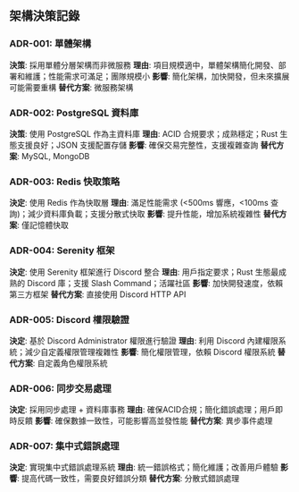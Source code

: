 ## 架構決策記錄


### ADR-001: 單體架構
**決策**: 採用單體分層架構而非微服務
**理由**: 項目規模適中，單體架構簡化開發、部署和維護；性能需求可滿足；團隊規模小
**影響**: 簡化架構，加快開發，但未來擴展可能需要重構
**替代方案**: 微服務架構

### ADR-002: PostgreSQL 資料庫
**決策**: 使用 PostgreSQL 作為主資料庫
**理由**: ACID 合規要求；成熟穩定；Rust 生態支援良好；JSON 支援配置存儲
**影響**: 確保交易完整性，支援複雜查詢
**替代方案**: MySQL, MongoDB

### ADR-003: Redis 快取策略
**決定**: 使用 Redis 作為快取層
**理由**: 滿足性能需求 (<500ms 響應，<100ms 查詢)；減少資料庫負載；支援分散式快取
**影響**: 提升性能，增加系統複雜性
**替代方案**: 僅記憶體快取

### ADR-004: Serenity 框架
**決定**: 使用 Serenity 框架進行 Discord 整合
**理由**: 用戶指定要求；Rust 生態最成熟的 Discord 庫；支援 Slash Command；活躍社區
**影響**: 加快開發速度，依賴第三方框架
**替代方案**: 直接使用 Discord HTTP API

### ADR-005: Discord 權限驗證
**決定**: 基於 Discord Administrator 權限進行驗證
**理由**: 利用 Discord 內建權限系統；減少自定義權限管理複雜性
**影響**: 簡化權限管理，依賴 Discord 權限系統
**替代方案**: 自定義角色權限系統

### ADR-006: 同步交易處理
**決定**: 採用同步處理 + 資料庫事務
**理由**: 確保ACID合規；簡化錯誤處理；用戶即時反饋
**影響**: 確保數據一致性，可能影響高並發性能
**替代方案**: 異步事件處理

### ADR-007: 集中式錯誤處理
**決定**: 實現集中式錯誤處理系統
**理由**: 統一錯誤格式；簡化維護；改善用戶體驗
**影響**: 提高代碼一致性，需要良好錯誤分類
**替代方案**: 分散式錯誤處理

